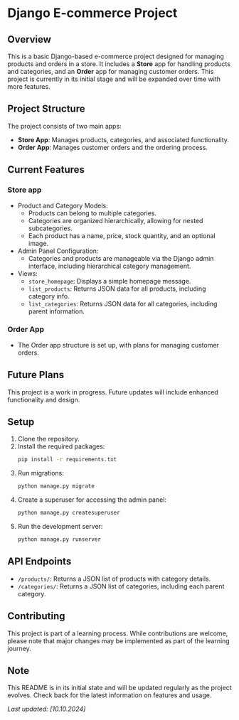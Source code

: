 # Django E-commerce Project

## Overview
This is a basic Django-based e-commerce project designed for managing products
and orders in a store. It includes a **Store** app for handling products and categories,
and an **Order** app for managing customer orders. This project is currently in its initial stage 
and will be expanded over time with more features.


## Project Structure
The project consists of two main apps:

- **Store App**: Manages products, categories, and associated functionality.
- **Order App**: Manages customer orders and the ordering process.


## Current Features

### Store app
- Product and Category Models:
  - Products can belong to multiple categories.
  - Categories are organized hierarchically, allowing for nested subcategories.
  - Each product has a name, price, stock quantity, and an optional image.
- Admin Panel Configuration:
   - Categories and products are manageable via the Django admin interface, including hierarchical category management.
- Views:
   - `store_homepage`: Displays a simple homepage message.
   - `list_products`: Returns JSON data for all products, including category info.
   - `list_categories`: Returns JSON data for all categories, including parent information.

### Order App
- The Order app structure is set up, with plans for managing customer orders.


## Future Plans
This project is a work in progress. Future updates will include enhanced functionality and design.


## Setup

1. Clone the repository.
2. Install the required packages:
    ```bash
   pip install -r requirements.txt
3. Run migrations: 
    ```bash
    python manage.py migrate
4. Create a superuser for accessing the admin panel: 
   ```bash
   python manage.py createsuperuser
5. Run the development server: 
   ```bash
   python manage.py runserver


## API Endpoints
- `/products/`: Returns a JSON list of products with category details.
- `/categories/`: Returns a JSON list of categories, including each parent category.

## Contributing
This project is part of a learning process. While contributions are welcome, 
please note that major changes may be implemented as part of the learning journey.


## Note
This README is in its initial state and will be updated regularly as the project evolves. 
Check back for the latest information on features and usage.

*Last updated: [10.10.2024]*